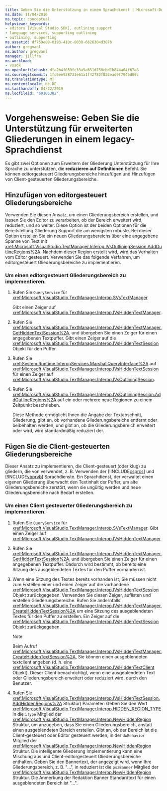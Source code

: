 ```yaml
---
title: Geben Sie die Unterstützung in einem Sprachdienst | Microsoft-Dokumentation
ms.date: 11/04/2016
ms.topic: conceptual
helpviewer_keywords:
- editors [Visual Studio SDK], outlining support
- language services, supporting outlining
- outlining, supporting
ms.assetid: df759e89-8193-418c-8038-6626304d387b
author: gregvanl
ms.author: gregvanl
manager: jillfra
ms.workload:
- vssdk
ms.openlocfilehash: dfa2b4f659fc33a9a651d750cbd1b844a04f67a8
ms.sourcegitcommit: 1fc6ee928733e61a1f42782f832ead9f7946d00c
ms.translationtype: MT
ms.contentlocale: de-DE
ms.lasthandoff: 04/22/2019
ms.locfileid: "60105382"
---
```

# <a name="how-to-provide-expanded-outlining-support-in-a-legacy-language-service"></a>Vorgehensweise: Geben Sie die Unterstützung für erweiterten Gliederungen in einem legacy-Sprachdienst
Es gibt zwei Optionen zum Erweitern der Gliederung Unterstützung für Ihre Sprache zu unterstützen, die **reduzieren auf Definitionen** Befehl. Sie können editorgesteuert Gliederungsbereiche hinzufügen und Hinzufügen von Client-gesteuerten Gliederungsbereiche.

## <a name="adding-editor-controlled-outline-regions"></a>Hinzufügen von editorgesteuert Gliederungsbereiche
 Verwenden Sie diesen Ansatz, um einen Gliederungsbereich erstellen, und lassen Sie den Editor zu verarbeiten, ob der Bereich erweitert wird, reduziert, und so weiter. Diese Option ist der beiden Optionen für die Bereitstellung Gliederung Support die am wenigsten robuste. Bei dieser Option erstellen Sie ein neuen Gliederungsbereichs über eine angegebene Spanne von Text mit <xref:Microsoft.VisualStudio.TextManager.Interop.IVsOutliningSession.AddOutlineRegions%2A>. Nachdem dieser Region erstellt wird, wird das Verhalten vom Editor gesteuert. Verwenden Sie das folgende Verfahren, um editorgesteuert Gliederungsbereiche zu implementieren.

### <a name="to-implement-an-editor-controlled-outline-region"></a>Um einen editorgesteuert Gliederungsbereich zu implementieren.

1. Rufen Sie `QueryService` für <xref:Microsoft.VisualStudio.TextManager.Interop.SVsTextManager>

     Gibt einen Zeiger auf <xref:Microsoft.VisualStudio.TextManager.Interop.IVsHiddenTextManager>.

2. Rufen Sie <xref:Microsoft.VisualStudio.TextManager.Interop.IVsHiddenTextManager.GetHiddenTextSession%2A>, und übergeben Sie einen Zeiger für einen angegebenen Textpuffer. Gibt einen Zeiger auf die <xref:Microsoft.VisualStudio.TextManager.Interop.IVsHiddenTextSession> Objekt für den Puffer.

3. Rufen Sie <xref:System.Runtime.InteropServices.Marshal.QueryInterface%2A> auf <xref:Microsoft.VisualStudio.TextManager.Interop.IVsHiddenTextSession> für einen Zeiger auf <xref:Microsoft.VisualStudio.TextManager.Interop.IVsOutliningSession>.

4. Rufen Sie <xref:Microsoft.VisualStudio.TextManager.Interop.IVsOutliningSession.AddOutlineRegions%2A> auf ein oder mehrere neue Regionen zu einem Zeitpunkt beschrieben.

     Diese Methode ermöglicht Ihnen die Angabe der Textabschnitt, Gliederung, gibt an, ob vorhandene Gliederungsbereiche entfernt oder beibehalten werden, und gibt an, ob die Gliederungsbereich erweitert oder wird, wird standardmäßig reduziert der.

## <a name="add-client-controlled-outline-regions"></a>Fügen Sie die Client-gesteuerten Gliederungsbereiche
 Dieser Ansatz zu implementieren, die Client-gesteuert (oder klug) zu gliedern, die von verwendet, z. B. Verwenden der [!INCLUDE[csprcs](../../data-tools/includes/csprcs_md.md)] und [!INCLUDE[vbprvb](../../code-quality/includes/vbprvb_md.md)] Sprachdienste. Ein Sprachdienst, der verwaltet einen eigenen Gliederung überwacht den Textinhalt der Puffer, um alte Gliederungsbereiche zerstört, wenn sie ungültig werden und neue Gliederungsbereiche nach Bedarf erstellen.

### <a name="to-implement-a-client-controlled-outline-region"></a>Um einen Client gesteuerter Gliederungsbereich zu implementieren.

1. Rufen Sie `QueryService` für <xref:Microsoft.VisualStudio.TextManager.Interop.SVsTextManager>. Gibt einen Zeiger auf <xref:Microsoft.VisualStudio.TextManager.Interop.IVsHiddenTextManager>.

2. Rufen Sie <xref:Microsoft.VisualStudio.TextManager.Interop.IVsHiddenTextManager.GetHiddenTextSession%2A>, und übergeben Sie einen Zeiger für einen angegebenen Textpuffer. Dadurch wird bestimmt, ob bereits eine Sitzung des ausgeblendeten Textes für den Puffer vorhanden ist.

3. Wenn eine Sitzung des Textes bereits vorhanden ist, Sie müssen nicht zum Erstellen einer und einen Zeiger auf die vorhandene <xref:Microsoft.VisualStudio.TextManager.Interop.IVsHiddenTextSession> Objekt zurückgegeben. Verwenden Sie diesen Zeiger, auflisten und erstellen Gliederungsbereiche. Rufen Sie andernfalls <xref:Microsoft.VisualStudio.TextManager.Interop.IVsHiddenTextManager.CreateHiddenTextSession%2A> um eine Sitzung des ausgeblendeten Textes für den Puffer zu erstellen. Ein Zeiger auf die <xref:Microsoft.VisualStudio.TextManager.Interop.IVsHiddenTextSession> Objekt zurückgegeben.

    > [!NOTE]
    >  Beim Aufruf <xref:Microsoft.VisualStudio.TextManager.Interop.IVsHiddenTextManager.CreateHiddenTextSession%2A>, Sie können einen ausgeblendeten textclient angeben (d. h. eine <xref:Microsoft.VisualStudio.TextManager.Interop.IVsHiddenTextClient> Objekt). Dieser Client benachrichtigt, wenn eine ausgeblendeten Text oder Gliederungsbereich erweitert oder reduziert wird, durch den Benutzer.

4. Rufen Sie <xref:Microsoft.VisualStudio.TextManager.Interop.IVsHiddenTextSession.AddHiddenRegions%2A> Struktur) Parameter: Geben Sie den Wert <xref:Microsoft.VisualStudio.TextManager.Interop.HIDDEN_REGION_TYPE> in die `iType` Mitglied der <xref:Microsoft.VisualStudio.TextManager.Interop.NewHiddenRegion> Struktur, um anzugeben, dass Sie einen Gliederungsbereich, anstatt einen ausgeblendeten Bereich erstellen. Gibt an, ob der Bereich ist die Client-gesteuert oder Editor gesteuert werden, in der `dwBehavior` Mitglied der <xref:Microsoft.VisualStudio.TextManager.Interop.NewHiddenRegion> Struktur. Die intelligente Gliederung Implementierung kann eine Mischung aus und Client-editorgesteuert Gliederungsbereiche enthalten. Geben Sie den Bannertext, der angezeigt wird, wenn Ihre Gliederungsbereich, z. B. "...", in reduziert ist die `pszBanner` Mitglied der <xref:Microsoft.VisualStudio.TextManager.Interop.NewHiddenRegion> Struktur. Die Anmerkung der Redaktion Banner Standardtext für einen ausgeblendeten Bereich ist "...".